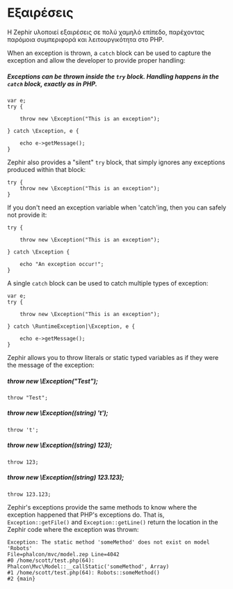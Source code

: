 # Εξαιρέσεις

Η Zephir υλοποιεί εξαιρέσεις σε πολύ χαμηλό επίπεδο, παρέχοντας παρόμοια συμπεριφορά και λειτουργικότητα στο PHP.

When an exception is thrown, a `catch` block can be used to capture the exception and allow the developer to provide proper handling:

##### Exceptions can be thrown inside the `try` block. Handling happens in the `catch` block, exactly as in PHP.

    var e;
    try {
    
        throw new \Exception("This is an exception");
    
    } catch \Exception, e {
    
        echo e->getMessage();
    }
    

Zephir also provides a "silent" `try` block, that simply ignores any exceptions produced within that block:

    try {
        throw new \Exception("This is an exception");
    }
    

If you don't need an exception variable when 'catch'ing, then you can safely not provide it:

    try {
    
        throw new \Exception("This is an exception");
    
    } catch \Exception {
    
        echo "An exception occur!";
    }
    

A single `catch` block can be used to catch multiple types of exception:

    var e;
    try {
    
        throw new \Exception("This is an exception");
    
    } catch \RuntimeException|\Exception, e {
    
        echo e->getMessage();
    }
    

Zephir allows you to throw literals or static typed variables as if they were the message of the exception:

##### throw new \Exception("Test");

    throw "Test";
    

##### throw new \Exception((string) 't');

    throw 't';
    

##### throw new \Exception((string) 123);

    throw 123;
    

##### throw new \Exception((string) 123.123);

    throw 123.123;
    

Zephir's exceptions provide the same methods to know where the exception happened that PHP's exceptions do. That is, `Exception::getFile()` and `Exception::getLine()` return the location in the Zephir code where the exception was thrown:

    Exception: The static method 'someMethod' does not exist on model 'Robots'
    File=phalcon/mvc/model.zep Line=4042
    #0 /home/scott/test.php(64): Phalcon\Mvc\Model::__callStatic('someMethod', Array)
    #1 /home/scott/test.php(64): Robots::someMethod()
    #2 {main}